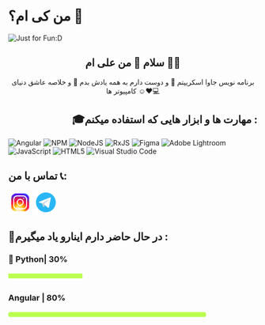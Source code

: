 

# من کی ام؟ 👋


<img  src="https://github.com/alipg23/alipg23/assets/106647403/9f45a4eb-8e19-439b-81f6-b36296cec27f" alt = "Just for Fun:D">

<h2 align = center>سلام 👋 من علی ام 👨‍💻</h2>
<P align = center>برنامه نویس جاوا اسکریپتم 💛 و دوست دارم به همه یادش بدم 🎯 و خلاصه عاشق دنیای کامپیوتر ها ☺️❤️💻</p>
<h2 align = right>🎓مهارت ها و ابزار هایی که استفاده میکنم :</h2>

![Angular](https://img.shields.io/badge/angular-%23DD0031.svg?style=for-the-badge&logo=angular&logoColor=white)
![NPM](https://img.shields.io/badge/NPM-%23CB3837.svg?style=for-the-badge&logo=npm&logoColor=white)
![NodeJS](https://img.shields.io/badge/node.js-6DA55F?style=for-the-badge&logo=node.js&logoColor=white)
![RxJS](https://img.shields.io/badge/rxjs-%23B7178C.svg?style=for-the-badge&logo=reactivex&logoColor=white)
![Figma](https://img.shields.io/badge/figma-%23F24E1E.svg?style=for-the-badge&logo=figma&logoColor=white)
![Adobe Lightroom](https://img.shields.io/badge/Adobe%20Lightroom-31A8FF.svg?style=for-the-badge&logo=Adobe%20Lightroom&logoColor=white)
![JavaScript](https://img.shields.io/badge/javascript-%23323330.svg?style=for-the-badge&logo=javascript&logoColor=%23F7DF1E)
![HTML5](https://img.shields.io/badge/html5-%23E34F26.svg?style=for-the-badge&logo=html5&logoColor=white)
![Visual Studio Code](https://img.shields.io/badge/Visual%20Studio%20Code-0078d7.svg?style=for-the-badge&logo=visual-studio-code&logoColor=white)
<h2>تماس با من 📞:</h2>

<a href="https://www.instagram.com/ta_ali0/"><img src ="https://github.com/alipg23/alipg23/blob/main/image/icons8-insta-48.png?raw=true"></a>
<a href="https://t.me/ICYAL1"><img src ="https://github.com/alipg23/alipg23/blob/main/image/icons8-telegram-48.png?raw=true"></a>
<h2>🌱در حال حاضر دارم اینارو یاد میگیرم :</h2>
<h3 align= "left">🔮 Python| 30%</h3> <img src ="https://github.com/alipg23/alipg23/blob/main/image/bar.png?raw=true" height="16px" width = "150px">
<h3 align= "left">Angular | 80%</h3> <img src ="https://github.com/alipg23/alipg23/blob/main/image/bar.png?raw=true" height="16px" width = "400px">

